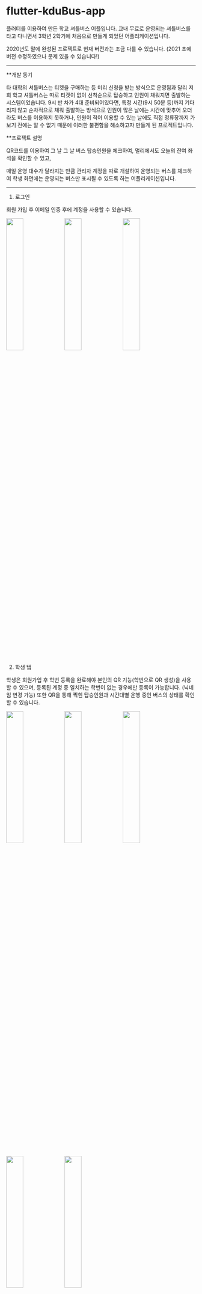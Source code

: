 # flutter-kduBus-app

플러터를 이용하여 만든 학교 셔틀버스 어플입니다.
교내 무료로 운영되는 셔틀버스를 타고 다니면서
3학년 2학기에 처음으로 만들게 되었던 어플리케이션입니다.


2020년도 말에 완성된 프로젝트로 현재 버전과는 조금 다를 수 있습니다.
(2021 초에 버전 수정하였으나 문제 있을 수 있습니다!)

------------------------------------------------------------------------------------



**개발 동기


타 대학의 셔틀버스는 티켓을 구매하는 등 미리 신청을 받는 방식으로 운영됨과 달리
저희 학교 셔틀버스는 따로 티켓이 없이 선착순으로 탑승하고 인원이 채워지면 출발하는 시스템이었습니다.
9시 반 차가 4대 준비되어있다면, 특정 시간(9시 50분 등)까지 기다리지 않고 순차적으로 채워 출발하는 방식으로
인원이 많은 날에는 시간에 맞추어 오더라도 버스를 이용하지 못하거나,
인원이 적어 이용할 수 있는 날에도 직접 정류장까지 가보기 전에는 알 수 없기 때문에
이러한 불편함을 해소하고자 만들게 된 프로젝트입니다.

**프로젝트 설명


QR코드를 이용하여 그 날 그 날 버스 탑승인원을 체크하여,
멀리에서도 오늘의 잔여 좌석을 확인할 수 있고,

매일 운영 대수가 달라지는 만큼 관리자 계정을 따로 개설하여 운영되는 버스를 체크하여
학생 화면에는 운영되는 버스만 표시될 수 있도록 하는 어플리케이션입니다.



--------------------------------------------------------------------------------


1. 로그인


회원 가입 후 이메일 인증 후에 계정을 사용할 수 있습니다.


<img src="https://github.com/mingulee-only/flutter-kduBus-app/blob/main/%EB%A1%9C%EA%B7%B8%EC%9D%B81.png" width=30%> <img src="https://github.com/mingulee-only/flutter-kduBus-app/blob/main/%EB%A1%9C%EA%B7%B8%EC%9D%B82.png" width=30%> <img src="https://github.com/mingulee-only/flutter-kduBus-app/blob/main/%EB%A1%9C%EA%B7%B8%EC%9D%B83.png" width=30%>



2. 학생 탭


학생은 회원가입 후 학번 등록을 완료해야 본인의 QR 기능(학번으로 QR 생성)을 사용할 수 있으며,
등록된 계정 중 일치하는 학번이 없는 경우에만 등록이 가능합니다. (닉네임 변경 가능)
또한 QR을 통해 찍힌 탑승인원과 시간대별 운행 중인 버스의 상태를 확인할 수 있습니다.

<img src="https://github.com/mingulee-only/flutter-kduBus-app/blob/main/%ED%95%99%EB%B2%88%20%EC%9D%B4%EB%A6%84%20%EC%9E%85%EB%A0%A5.png" width=30%> <img src="https://github.com/mingulee-only/flutter-kduBus-app/blob/main/%ED%95%99%EC%83%9D1.png" width=30%> <img src="https://github.com/mingulee-only/flutter-kduBus-app/blob/main/%ED%95%99%EC%83%9D2.png" width=30%>


<img src="https://github.com/mingulee-only/flutter-kduBus-app/blob/main/%ED%95%99%EC%83%9D3.png" width=30%> <img src="https://github.com/mingulee-only/flutter-kduBus-app/blob/main/%ED%95%99%EC%83%9D4.png" width=30%>




3. 관리자 탭


관리자 탭에서는 운행 중인 버스를 관리할 수 있습니다.
요일별/시간별로 운행되는 버스 수가 다르기 때문에 '운행 중단' 시 학생들에게는 해당 호차가 표시되지 않습니다
QR스캐너를 통해서 해당 호차 탑승인원을 체크할 수 있습니다
탑승하는 학생들의 QR을 스캔하여 인원을 집계합니다.


<img src="https://github.com/mingulee-only/flutter-kduBus-app/blob/main/%EA%B4%80%EB%A6%AC%EC%9E%901.png" width=30%> <img src="https://github.com/mingulee-only/flutter-kduBus-app/blob/main/%EA%B4%80%EB%A6%AC%EC%9E%902.png" width=30%> <img src="https://github.com/mingulee-only/flutter-kduBus-app/blob/main/%EA%B4%80%EB%A6%AC%EC%9E%903.png" width=30%>


<img src="https://github.com/mingulee-only/flutter-kduBus-app/blob/main/%EA%B4%80%EB%A6%AC%EC%9E%904.png" width=30%> <img src="https://github.com/mingulee-only/flutter-kduBus-app/blob/main/%EA%B4%80%EB%A6%AC%EC%9E%905.png" width=30%>












